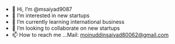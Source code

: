 - 👋 Hi, I’m @msaiyad9087
- 👀 I’m interested in new startups 
- 🌱 I’m currently learning international business
- 💞️ I’m looking to collaborate on new startups
- 📫 How to reach me ...Mail:  moinuddinsaiyad80062@gmail.com

<!---
msaiyad9087/msaiyad9087 is a ✨ special ✨ repository because its `README.md` (this file) appears on your GitHub profile.
You can click the Preview link to take a look at your changes.
--->
